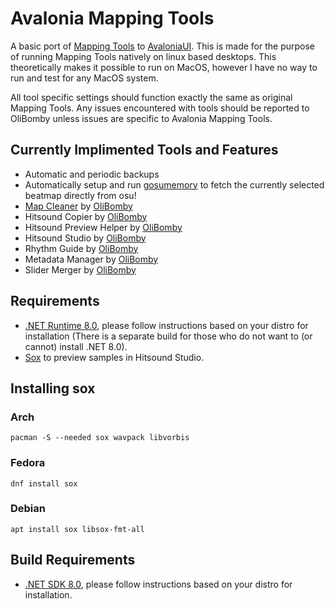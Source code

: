 # Avalonia Mapping Tools 

A basic port of [Mapping Tools](https://github.com/OliBomby/Mapping_Tools) to [AvaloniaUI](https://www.avaloniaui.net/).
This is made for the purpose of running Mapping Tools natively on linux based desktops. This theoretically makes it possible to run on MacOS, however I have no way to run and test for any MacOS system.

All tool specific settings should function exactly the same as original Mapping Tools. Any issues encountered with tools should be reported to OliBomby unless issues are specific to Avalonia Mapping Tools.

## Currently Implimented Tools and Features
- Automatic and periodic backups
- Automatically setup and run [gosumemory](https://github.com/l3lackShark/gosumemory) to fetch the currently selected beatmap directly from osu!
- [Map Cleaner](https://github.com/OliBomby/Map-Cleaner) by [OliBomby](https://github.com/OliBomby)
- Hitsound Copier by [OliBomby](https://github.com/OliBomby)
- Hitsound Preview Helper by [OliBomby](https://github.com/OliBomby) 
- Hitsound Studio by [OliBomby](https://github.com/OliBomby) 
- Rhythm Guide by [OliBomby](https://github.com/OliBomby) 
- Metadata Manager by [OliBomby](https://github.com/OliBomby) 
- Slider Merger by [OliBomby](https://github.com/OliBomby)


## Requirements
- [.NET Runtime 8.0](https://dotnet.microsoft.com/en-us/download/dotnet/8.0), please follow instructions based on your distro for installation (There is a separate build for those who do not want to (or cannot) install .NET 8.0).
- [Sox](https://github.com/chirlu/sox) to preview samples in Hitsound Studio.

## Installing sox
### Arch
`pacman -S --needed sox wavpack libvorbis`
### Fedora
`dnf install sox`
### Debian
`apt install sox libsox-fmt-all`

## Build Requirements
- [.NET SDK 8.0](https://dotnet.microsoft.com/en-us/download/dotnet/8.0), please follow instructions based on your distro for installation.

